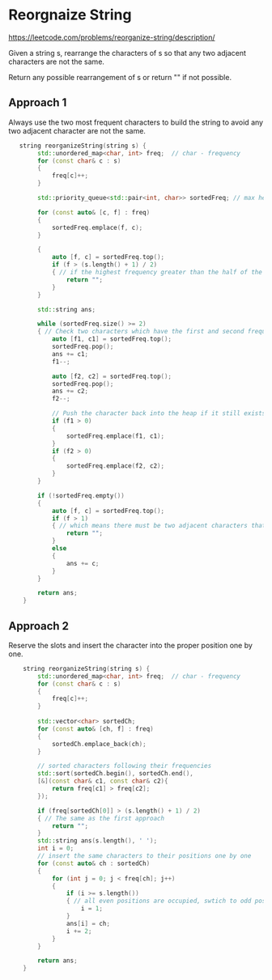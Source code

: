 # Reorgnaize String

https://leetcode.com/problems/reorganize-string/description/

Given a string s, rearrange the characters of s so that any two adjacent characters are not the same.

Return any possible rearrangement of s or return "" if not possible.


## Approach 1 

Always use the two most frequent characters to build the string to avoid any two adjacent character are not the same.

``` C++
   string reorganizeString(string s) {
        std::unordered_map<char, int> freq;  // char - frequency
        for (const char& c : s)
        {
            freq[c]++;
        }

        std::priority_queue<std::pair<int, char>> sortedFreq; // max heap

        for (const auto& [c, f] : freq)
        {
            sortedFreq.emplace(f, c);
        }

        {
            auto [f, c] = sortedFreq.top();
            if (f > (s.length() + 1) / 2)
            { // if the highest frequency greater than the half of the string's length, fail the goal
                return "";
            }
        }

        std::string ans;

        while (sortedFreq.size() >= 2)
        { // Check two characters which have the first and second frequency each loop
            auto [f1, c1] = sortedFreq.top();
            sortedFreq.pop();
            ans += c1;
            f1--;

            auto [f2, c2] = sortedFreq.top();
            sortedFreq.pop();
            ans += c2;
            f2--;

            // Push the character back into the heap if it still exists
            if (f1 > 0)
            {
                sortedFreq.emplace(f1, c1);
            }
            if (f2 > 0)
            {
                sortedFreq.emplace(f2, c2);
            }
        }

        if (!sortedFreq.empty())
        {
            auto [f, c] = sortedFreq.top();
            if (f > 1)
            { // which means there must be two adjacent characters that are the same
                return "";
            }
            else 
            {
                ans += c;
            }
        }

        return ans;
    }
```

## Approach 2

Reserve the slots and insert the character into the proper position one by one. 

``` C++
    string reorganizeString(string s) {
        std::unordered_map<char, int> freq;  // char - frequency
        for (const char& c : s)
        {
            freq[c]++;
        }
        
        std::vector<char> sortedCh;
        for (const auto& [ch, f] : freq)
        {
            sortedCh.emplace_back(ch);
        }

        // sorted characters following their frequencies
        std::sort(sortedCh.begin(), sortedCh.end(), 
        [&](const char& c1, const char& c2){
            return freq[c1] > freq[c2];
        });

        if (freq[sortedCh[0]] > (s.length() + 1) / 2)
        { // The same as the first approach 
            return "";
        }
        std::string ans(s.length(), ' ');
        int i = 0;
        // insert the same characters to their positions one by one    0, 2, 4, 9...  and then 1, 3, 5, 7
        for (const auto& ch : sortedCh)
        {
            for (int j = 0; j < freq[ch]; j++)
            {
                if (i >= s.length())
                { // all even positions are occupied, swtich to odd positions
                    i = 1;
                }
                ans[i] = ch;
                i += 2;
            }
        }

        return ans;
    }
```